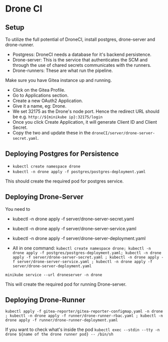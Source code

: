 # Drone CI

## Setup

To utilize the full potential of DroneCI, install postgres, drone-server and drone-runner.

* Postgress: DroneCI needs a database for it's backend persistence.
* Drone-server: This is the service that authenticates the SCM and through the use of chared secrets communicates with the runners.
* Drone-runners: These are what run the pipeline.

Make sure you have Gitea instance up and running.
* Click on the Gitea Profile.
* Go to Applications section.
* Create a new OAuth2 Application.
* Give it a name, eg: Drone.
* We set 32175 as the Drone's node port. Hence the redirect URL should be e.g. `http://${minikube ip}:32175/login`
* Once you click Create Application, it will generate Client ID and Client Secret.
* Copy the two and update these in the `droneCI/server/drone-server-secret.yaml`.

## Deploying Postgres for Persistence
* `kubectl create namespace drone`
* `kubectl -n drone apply -f postgres/postgres-deployment.yaml`

This should create the required pod for postgres service.

## Deploying Drone-Server

You need to  
* kubectl -n drone apply -f server/drone-server-secret.yaml
* kubectl -n drone apply -f server/drone-server-service.yaml
* kubectl -n drone apply -f server/drone-server-deployment.yaml

* All in one command:
`kubectl create namespace drone; kubectl -n drone apply -f postgres/postgres-deployment.yaml; kubectl -n drone apply -f server/drone-server-secret.yaml ; kubectl -n drone apply -f server/drone-server-service.yaml ; kubectl -n drone apply -f server/drone-server-deployment.yaml` 

`minikube service --url droneserver -n drone`

This will create the required pod for running Drone-server.

## Deploying Drone-Runner
`kubectl apply -f gitea-reporter/gitea-reporter-configmap.yaml -n drone ; kubectl -n drone apply -f runner/drone-runner-rbac.yaml ; kubectl -n drone apply -f runner/drone-runner-deployment.yaml`

If you want to check what's inside the pod
`kubectl exec --stdin --tty -n drone ${name of the drone runner pod} -- /bin/sh`
